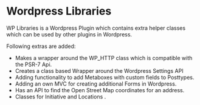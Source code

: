  # Wordpress Libraries

WP Libraries is a Wordpress Plugin which contains extra helper classes which can be used by other plugins in Wordpress.

Following extras are added:
- Makes a wrapper around the WP_HTTP class which is compatible with the PSR-7 Api. 
- Creates a class based Wrapper around the Wordpress Settings API
- Adding functionality to add Metaboxes with custom fields to Posttypes. 
- Adding an own MVC for creating additional Forms in Wordpress. 
- Has an API to find the Open Street Map coordinates for an address.
- Classes for Initiative and Locations  .




